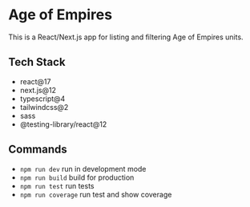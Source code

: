 # Age of Empires

This is a React/Next.js app for listing and filtering Age of Empires units.

## Tech Stack

- react@17
- next.js@12
- typescript@4
- tailwindcss@2
- sass
- @testing-library/react@12

## Commands

- `npm run dev` run in development mode
- `npm run build` build for production
- `npm run test` run tests
- `npm run coverage` run test and show coverage
